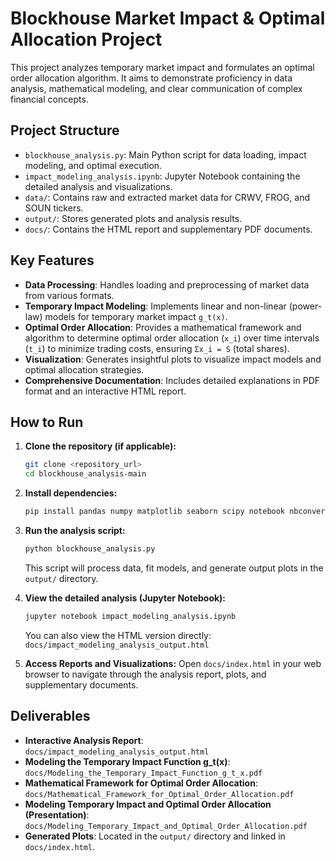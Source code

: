 # Blockhouse Market Impact & Optimal Allocation Project

This project analyzes temporary market impact and formulates an optimal order allocation algorithm. It aims to demonstrate proficiency in data analysis, mathematical modeling, and clear communication of complex financial concepts.

## Project Structure

- `blockhouse_analysis.py`: Main Python script for data loading, impact modeling, and optimal execution.
- `impact_modeling_analysis.ipynb`: Jupyter Notebook containing the detailed analysis and visualizations.
- `data/`: Contains raw and extracted market data for CRWV, FROG, and SOUN tickers.
- `output/`: Stores generated plots and analysis results.
- `docs/`: Contains the HTML report and supplementary PDF documents.

## Key Features

- **Data Processing**: Handles loading and preprocessing of market data from various formats.
- **Temporary Impact Modeling**: Implements linear and non-linear (power-law) models for temporary market impact `g_t(x)`.
- **Optimal Order Allocation**: Provides a mathematical framework and algorithm to determine optimal order allocation (`x_i`) over time intervals (`t_i`) to minimize trading costs, ensuring `Σx_i = S` (total shares).
- **Visualization**: Generates insightful plots to visualize impact models and optimal allocation strategies.
- **Comprehensive Documentation**: Includes detailed explanations in PDF format and an interactive HTML report.

## How to Run

1.  **Clone the repository (if applicable):**
    ```bash
    git clone <repository_url>
    cd blockhouse_analysis-main
    ```
2.  **Install dependencies:**
    ```bash
    pip install pandas numpy matplotlib seaborn scipy notebook nbconvert
    ```
3.  **Run the analysis script:**
    ```bash
    python blockhouse_analysis.py
    ```
    This script will process data, fit models, and generate output plots in the `output/` directory.

4.  **View the detailed analysis (Jupyter Notebook):**
    ```bash
    jupyter notebook impact_modeling_analysis.ipynb
    ```
    You can also view the HTML version directly:
    `docs/impact_modeling_analysis_output.html`

5.  **Access Reports and Visualizations:**
    Open `docs/index.html` in your web browser to navigate through the analysis report, plots, and supplementary documents.

## Deliverables

- **Interactive Analysis Report**: `docs/impact_modeling_analysis_output.html`
- **Modeling the Temporary Impact Function g_t(x)**: `docs/Modeling_the_Temporary_Impact_Function_g_t_x.pdf`
- **Mathematical Framework for Optimal Order Allocation**: `docs/Mathematical_Framework_for_Optimal_Order_Allocation.pdf`
- **Modeling Temporary Impact and Optimal Order Allocation (Presentation)**: `docs/Modeling_Temporary_Impact_and_Optimal_Order_Allocation.pdf`
- **Generated Plots**: Located in the `output/` directory and linked in `docs/index.html`.




